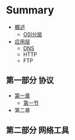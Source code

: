 # Summary

* [概述](README.md)
  * [OSI分层](osifen-ceng.md)
* [应用层](chapter1.md)
  * [DNS](chapter1/dns.md)
  * HTTP
  * FTP

## 第一部分 协议

* [第一章](di-yi-bu-fen/di-yi-zhang.md)
  * [第一节](di-yi-bu-fen/di-yi-zhang/di-yi-jie.md)
* 第二章

## 第二部分 网络工具

